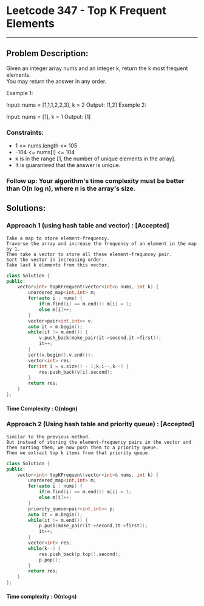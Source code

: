# Leetcode 347 - Top K Frequent Elements
***
## Problem Description: 
Given an integer array nums and an integer k, return the k most frequent elements.
<br>
You may return the answer in any order.

Example 1:

Input: nums = [1,1,1,2,2,3], k = 2
Output: [1,2]
Example 2:

Input: nums = [1], k = 1
Output: [1]
 

### Constraints:

 * 1 <= nums.length <= 105
 * -104 <= nums[i] <= 104
 * k is in the range [1, the number of unique elements in the array].
 * It is guaranteed that the answer is unique.
 

### Follow up: Your algorithm's time complexity must be better than O(n log n), where n is the array's size.


## Solutions: 

### Approach 1 (using hash table and vector) : [Accepted]
    Take a map to store element-frequency.
    Traverse the array and increase the frequency of an element in the map by 1.
    Then take a vector to store all these element-frequncey pair.
    Sort the vector in increasing order.
    Take last k elements from this vector.

``` cpp
class Solution {
public:
    vector<int> topKFrequent(vector<int>& nums, int k) {
        unordered_map<int,int> m;
        for(auto i : nums) {
            if(m.find(i) == m.end()) m[i] = 1;
            else m[i]++;
        }
        vector<pair<int,int>> v;
        auto it = m.begin();
        while(it != m.end()) {
            v.push_back(make_pair(it->second,it->first));
            it++;
        }
        sort(v.begin(),v.end());
        vector<int> res;
        for(int i = v.size() - 1;k;i--,k--) {
            res.push_back(v[i].second);
        }
        return res;
    }
};
```
#### Time Complexity : O(nlogn)

### Approach 2 (Using hash table and priority queue) : [Accepted]
    Similar to the previous method.
    But instead of storing the element-frequency pairs in the vector and then sorting them, we now push them to a priority queue.
    Then we extract top k items from that priority queue.

``` cpp
class Solution {
public:
    vector<int> topKFrequent(vector<int>& nums, int k) {
        unordered_map<int,int> m;
        for(auto i : nums) {
            if(m.find(i) == m.end()) m[i] = 1;
            else m[i]++;
        }
        priority_queue<pair<int,int>> p;
        auto it = m.begin();
        while(it != m.end()) {
            p.push(make_pair(it->second,it->first));
            it++;
        }
        vector<int> res;
        while(k--) {
            res.push_back(p.top().second);
            p.pop();
        }
        return res;
    }
};
```
#### Time complexity : O(nlogn)
